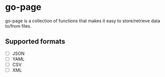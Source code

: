 # go-page

go-page is a collection of functions that makes it easy to store/retrieve data to/from files.

## Supported formats
+ [ ] JSON
+ [ ] YAML
+ [ ] CSV
+ [ ] XML
